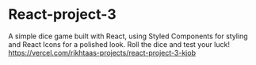 # React-project-3
A simple dice game built with React, using Styled Components for styling and React Icons for a polished look. Roll the dice and test your luck!
https://vercel.com/rikhtaas-projects/react-project-3-kjob
